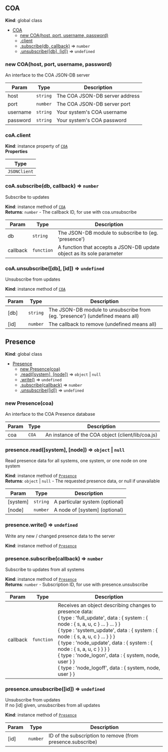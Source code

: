 <a name="COA"></a>

## COA
**Kind**: global class  

* [COA](#COA)
    * [new COA(host, port, username, password)](#new_COA_new)
    * [.client](#COA+client)
    * [.subscribe(db, callback)](#COA+subscribe) ⇒ <code>number</code>
    * [.unsubscribe([db], [id])](#COA+unsubscribe) ⇒ <code>undefined</code>

<a name="new_COA_new"></a>

### new COA(host, port, username, password)
An interface to the COA JSON-DB server


| Param | Type | Description |
| --- | --- | --- |
| host | <code>string</code> | The COA JSON-DB server address |
| port | <code>number</code> | The COA JSON-DB server port |
| username | <code>string</code> | Your system's COA username |
| password | <code>string</code> | Your system's COA password |

<a name="COA+client"></a>

### coA.client
**Kind**: instance property of [<code>COA</code>](#COA)  
**Properties**

| Type |
| --- |
| <code>JSONClient</code> | 

<a name="COA+subscribe"></a>

### coA.subscribe(db, callback) ⇒ <code>number</code>
Subscribe to updates

**Kind**: instance method of [<code>COA</code>](#COA)  
**Returns**: <code>number</code> - The callback ID, for use with coa.unsubscribe  

| Param | Type | Description |
| --- | --- | --- |
| db | <code>string</code> | The JSON-DB module to subscribe to (eg. 'presence') |
| callback | <code>function</code> | A function that accepts a JSON-DB update object as its sole parameter |

<a name="COA+unsubscribe"></a>

### coA.unsubscribe([db], [id]) ⇒ <code>undefined</code>
Unsubscribe from updates

**Kind**: instance method of [<code>COA</code>](#COA)  

| Param | Type | Description |
| --- | --- | --- |
| [db] | <code>string</code> | The JSON-DB module to unsubscribe from (eg. 'presence') (undefined means all) |
| [id] | <code>number</code> | The callback to remove (undefined means all) |

<a name="Presence"></a>

## Presence
**Kind**: global class  

* [Presence](#Presence)
    * [new Presence(coa)](#new_Presence_new)
    * [.read([system], [node])](#Presence+read) ⇒ <code>object</code> \| <code>null</code>
    * [.write()](#Presence+write) ⇒ <code>undefined</code>
    * [.subscribe(callback)](#Presence+subscribe) ⇒ <code>number</code>
    * [.unsubscribe([id])](#Presence+unsubscribe) ⇒ <code>undefined</code>

<a name="new_Presence_new"></a>

### new Presence(coa)
An interface to the COA Presence database


| Param | Type | Description |
| --- | --- | --- |
| coa | <code>COA</code> | An instance of the COA object (client/lib/coa.js) |

<a name="Presence+read"></a>

### presence.read([system], [node]) ⇒ <code>object</code> \| <code>null</code>
Read presence data for all systems, one system, or one node on one system

**Kind**: instance method of [<code>Presence</code>](#Presence)  
**Returns**: <code>object</code> \| <code>null</code> - The requested presence data, or null if unavailable  

| Param | Type | Description |
| --- | --- | --- |
| [system] | <code>string</code> | A particular system (optional) |
| [node] | <code>number</code> | A node of [system] (optional) |

<a name="Presence+write"></a>

### presence.write() ⇒ <code>undefined</code>
Write any new / changed presence data to the server

**Kind**: instance method of [<code>Presence</code>](#Presence)  
<a name="Presence+subscribe"></a>

### presence.subscribe(callback) ⇒ <code>number</code>
Subscribe to updates from all systems

**Kind**: instance method of [<code>Presence</code>](#Presence)  
**Returns**: <code>number</code> - Subscription ID, for use with presence.unsubscribe  

| Param | Type | Description |
| --- | --- | --- |
| callback | <code>function</code> | Receives an object describing changes to presence data:<br> { type : 'full_update', data : { system : { node : { s, a, u, c } ... } ... } }<br> { type : 'system_update', data : { system : { node : { s, a, u, c } ... } } }<br> { type : 'node_update', data : { system : { node : { s, a, u, c } } } } <br> { type : 'node_logon', data : { system, node, user } }<br> { type : 'node_logoff', data : { system, node, user } }<br> |

<a name="Presence+unsubscribe"></a>

### presence.unsubscribe([id]) ⇒ <code>undefined</code>
Unsubscribe from updates<br>
If no [id] given, unsubscribes from all updates<br>

**Kind**: instance method of [<code>Presence</code>](#Presence)  

| Param | Type | Description |
| --- | --- | --- |
| [id] | <code>number</code> | ID of the subscription to remove (from presence.subscribe) |

